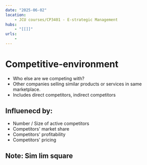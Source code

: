```yaml
---
date: "2025-06-02"
location: 
    - JCU courses/CP3401 - E-strategic Management
hubs: 
    - "[[]]"
urls:
    - 
---
```


# Competitive-environment
- Who else are we competing with?
- Other companies selling similar products or services in same marketplace.
- Includes direct competitors, indirect competitors
## Influenecd by:
- Number / Size of active competitors
- Competitors' market share
- Competitors' profitability
- Competitors' pricing

## Note: Sim lim square

